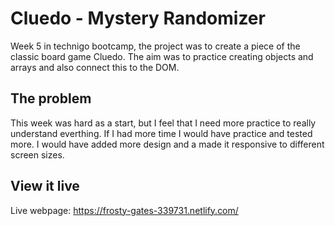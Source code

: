 # Cluedo - Mystery Randomizer

Week 5 in technigo bootcamp, the project was to create a piece of the classic board game Cluedo. The aim was to practice creating objects and arrays and also connect this to the DOM.

## The problem

This week was hard as a start, but I feel that I need more practice to really understand everthing. If I had more time I would have practice and tested more. I would have added more design and a made it responsive to different screen sizes. 

## View it live

Live webpage: https://frosty-gates-339731.netlify.com/
